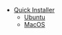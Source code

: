 - [Quick Installer](quick_installer/readme.md)
  - [Ubuntu](quick_installer/ubuntu/index.md)
  - [MacOS](quick_installer/mac/index.md)
